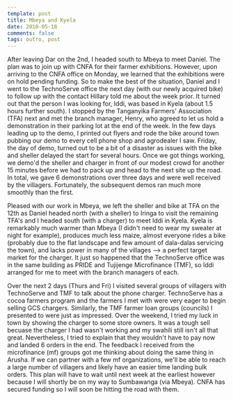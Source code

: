 ```yaml
---
template: post
title: Mbeya and Kyela
date: 2010-05-18
comments: false
tags: outro, post
---
```

After leaving Dar on the 2nd, I headed south to Mbeya to meet Daniel. The plan was to join up with CNFA for their farmer exhibitions. However, upon arriving to the CNFA office on Monday, we learned that the exhibitions were on hold pending funding. So to make the best of the situation, Daniel and I went to the TechnoServe office the next day (with our newly acquired bike) to follow up with the contact Hillary told me about the week prior. <!-- more --> It turned out that the person I was looking for, Iddi, was based in Kyela (about 1.5 hours further south). I stopped by the Tanganyika Farmers' Association (TFA) next and met the branch manager, Henry, who agreed to let us hold a demonstration in their parking lot at the end of the week. In the few days leading up to the demo, I printed out flyers and rode the bike around town pubbing our demo to every cell phone shop and agrodealer I saw. Friday, the day of demo, turned out to be a bit of a disaster as issues with the bike and sheller delayed the start for several hours. Once we got things working, we demo'd the sheller and charger in front of our modest crowd for another 15 minutes before we had to pack up and head to the next site up the road. In total, we gave 6 demonstrations over three days and were well received by the villagers. Fortunately, the subsequent demos ran much more smoothly than the first.

Pleased with our work in Mbeya, we left the sheller and bike at TFA on the 12th as Daniel headed north (with a sheller) to Iringa to visit the remaining TFA's and I headed south (with a charger) to meet Iddi in Kyela. Kyela is remarkably much warmer than Mbeya (I didn't need to wear my sweater at night for example), produces much less maize, almost everyone rides a bike (probably due to the flat landscape and few amount of dala-dalas servicing the town), and lacks power in many of the villages --> a perfect target market for the charger. It just so happened that the TechnoServe office was in the same building as PRIDE and Tujijenge Microfinance (TMF), so Iddi arranged for me to meet with the branch managers of each.

Over the next 2 days (Thurs and Fri) I visited several groups of villagers with TechnoServe and TMF to talk about the phone charger. TechnoServe has a cocoa farmers program and the farmers I met with were very eager to begin selling GCS chargers. Similarly, the TMF farmer loan groups (councils) I presented to were just as impressed. Over the weekend, I tried my luck in town by showing the charger to some store owners. It was a tough sell becuase the charger I had wasn't working and my swahili still isn't all that great. Nevertheless, I tried to explain that they wouldn't have to pay now and landed 6 orders in the end. The feedback I received from the microfinance (mf) groups got me thinking about doing the same thing in Arusha. If we can partner with a few mf organizations, we'll be able to reach a large number of villagers and likely have an easier time landing bulk orders. This plan will have to wait until next week at the earliest however because I will shortly be on my way to Sumbawanga (via Mbeya). CNFA has secured funding so I will soon be hitting the road with them.

